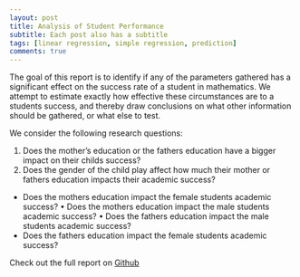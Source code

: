 ```yaml
---
layout: post
title: Analysis of Student Performance
subtitle: Each post also has a subtitle
tags: [linear regression, simple regression, prediction]
comments: true
---
```



The goal of this report is to identify if any of the parameters gathered has a significant effect on the success rate of a student in mathematics. We attempt to estimate exactly how effective these circumstances are to a students success, and thereby draw conclusions on what other information should be gathered, or what else to test.

We consider the following research questions:
1. Does the mother’s education or the fathers education have a bigger impact on their childs success?
2. Does the gender of the child play affect how much their mother or fathers education impacts their academic success?
* Does the mothers education impact the female students academic success? • Does the mothers education impact the male students academic success? • Does the fathers education impact the male students academic success?
* Does the fathers education impact the female students academic success?

Check out the full report on [Github](https://github.com/sunny7x7/Analysis-of-Student-Performance)

